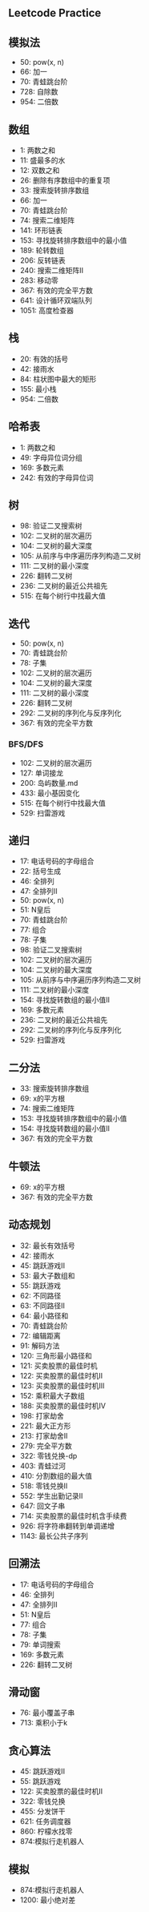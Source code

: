 ## Leetcode Practice


## 模拟法
* 50: pow(x, n)
* 66: 加一
* 70: 青蛙跳台阶
* 728: 自除数
* 954: 二倍数

## 数组
* 1: 两数之和
* 11: 盛最多的水
* 12: 双数之和
* 26: 删除有序数组中的重复项
* 33: 搜索旋转排序数组
* 66: 加一
* 70: 青蛙跳台阶
* 74: 搜索二维矩阵
* 141: 环形链表
* 153: 寻找旋转排序数组中的最小值
* 189: 轮转数组
* 206: 反转链表
* 240: 搜索二维矩阵II
* 283: 移动零
* 367: 有效的完全平方数
* 641: 设计循环双端队列
* 1051: 高度检查器

## 栈
* 20: 有效的括号
* 42: 接雨水
* 84: 柱状图中最大的矩形
* 155: 最小栈
* 954: 二倍数

## 哈希表
* 1: 两数之和
* 49: 字母异位词分组
* 169: 多数元素
* 242: 有效的字母异位词


## 树
* 98: 验证二叉搜索树
* 102: 二叉树的层次遍历
* 104: 二叉树的最大深度
* 105: 从前序与中序遍历序列构造二叉树
* 111: 二叉树的最小深度
* 226: 翻转二叉树
* 236: 二叉树的最近公共祖先
* 515: 在每个树行中找最大值

## 迭代
* 50: pow(x, n)
* 70: 青蛙跳台阶
* 78: 子集
* 102: 二叉树的层次遍历
* 104: 二叉树的最大深度
* 111: 二叉树的最小深度
* 226: 翻转二叉树
* 292: 二叉树的序列化与反序列化
* 367: 有效的完全平方数

### BFS/DFS
* 102: 二叉树的层次遍历
* 127: 单词接龙
* 200: 岛屿数量.md
* 433: 最小基因变化
* 515: 在每个树行中找最大值
* 529: 扫雷游戏

## 递归
* 17: 电话号码的字母组合
* 22: 括号生成
* 46: 全排列
* 47: 全排列II
* 50: pow(x, n)
* 51: N皇后
* 70: 青蛙跳台阶
* 77: 组合
* 78: 子集
* 98: 验证二叉搜索树
* 102: 二叉树的层次遍历
* 104: 二叉树的最大深度
* 105: 从前序与中序遍历序列构造二叉树
* 111: 二叉树的最小深度
* 154: 寻找旋转数组的最小值II
* 169: 多数元素
* 236: 二叉树的最近公共祖先
* 292: 二叉树的序列化与反序列化
* 529: 扫雷游戏

## 二分法
* 33: 搜索旋转排序数组
* 69: x的平方根
* 74: 搜索二维矩阵
* 153: 寻找旋转排序数组中的最小值
* 154: 寻找旋转数组的最小值II
* 367: 有效的完全平方数

## 牛顿法
* 69: x的平方根
* 367: 有效的完全平方数


## 动态规划
* 32: 最长有效括号
* 42: 接雨水
* 45: 跳跃游戏II
* 53: 最大子数组和
* 55: 跳跃游戏
* 62: 不同路径
* 63: 不同路径II
* 64: 最小路径和
* 70: 青蛙跳台阶
* 72: 编辑距离
* 91: 解码方法
* 120: 三角形最小路径和
* 121: 买卖股票的最佳时机
* 122: 买卖股票的最佳时机II
* 123: 买卖股票的最佳时机III
* 152: 乘积最大子数组
* 188: 买卖股票的最佳时机IV
* 198: 打家劫舍
* 221: 最大正方形
* 213: 打家劫舍II
* 279: 完全平方数
* 322: 零钱兑换-dp
* 403: 青蛙过河
* 410: 分割数组的最大值
* 518: 零钱兑换II
* 552: 学生出勤记录II
* 647: 回文子串
* 714: 买卖股票的最佳时机含手续费
* 926: 将字符串翻转到单调递增
* 1143: 最长公共子序列


## 回溯法
* 17: 电话号码的字母组合
* 46: 全排列
* 47: 全排列II
* 51: N皇后
* 77: 组合
* 78: 子集
* 79: 单词搜索
* 169: 多数元素
* 226: 翻转二叉树


## 滑动窗
* 76: 最小覆盖子串
* 713: 乘积小于k

## 贪心算法
* 45: 跳跃游戏II
* 55: 跳跃游戏
* 122: 买卖股票的最佳时机II
* 322: 零钱兑换
* 455: 分发饼干
* 621: 任务调度器
* 860: 柠檬水找零
* 874:模拟行走机器人

## 模拟
* 874:模拟行走机器人
* 1200: 最小绝对差

